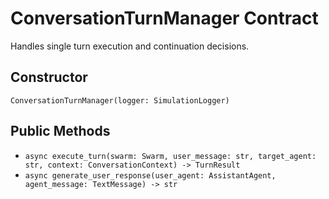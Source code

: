 # ConversationTurnManager Contract

Handles single turn execution and continuation decisions.

## Constructor
`ConversationTurnManager(logger: SimulationLogger)`

## Public Methods
- `async execute_turn(swarm: Swarm, user_message: str, target_agent: str, context: ConversationContext) -> TurnResult`
- `async generate_user_response(user_agent: AssistantAgent, agent_message: TextMessage) -> str`

